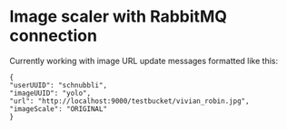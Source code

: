 # Image scaler with RabbitMQ connection

Currently working with image URL update messages formatted like this:

```
{
"userUUID": "schnubbli",
"imageUUID": "yolo",
"url": "http://localhost:9000/testbucket/vivian_robin.jpg",
"imageScale": "ORIGINAL"
}
```
